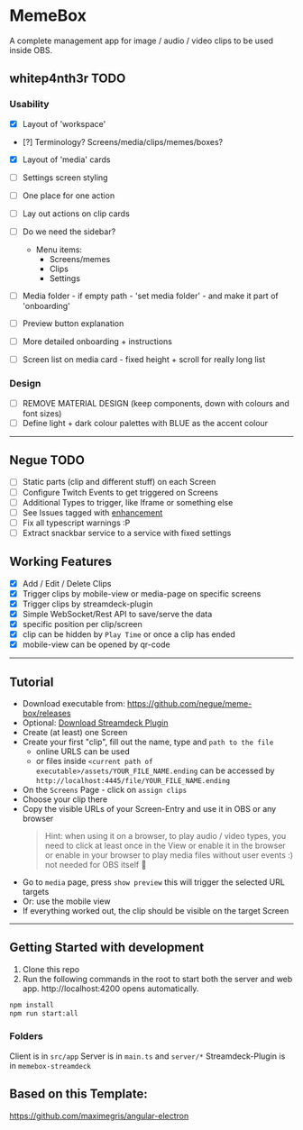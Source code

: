 # MemeBox

A complete management app for image / audio / video clips to be used inside OBS.

## whitep4nth3r TODO

### Usability

* [x] Layout of 'workspace'
* [?] Terminology? Screens/media/clips/memes/boxes?
* [x] Layout of 'media' cards
* [ ] Settings screen styling
* [ ] One place for one action
* [ ] Lay out actions on clip cards
* [ ] Do we need the sidebar?
    * Menu items:
        * Screens/memes
        * Clips
        * Settings
* [ ] Media folder - if empty path - 'set media folder' 
        - and make it part of 'onboarding'
* [ ] Preview button explanation
* [ ] More detailed onboarding + instructions
* [ ] Screen list on media card - fixed height + scroll for really long list


### Design

* [ ] REMOVE MATERIAL DESIGN (keep components, down with colours and font sizes)
* [ ] Define light + dark colour palettes with BLUE as the accent colour

____


## Negue TODO

* [ ] Static parts (clip and different stuff) on each Screen
* [ ] Configure Twitch Events to get triggered on Screens
* [ ] Additional Types to trigger, like Iframe or something else
* [ ] See Issues tagged with [enhancement](https://github.com/negue/meme-box/labels/enhancement) 
* [ ] Fix all typescript warnings :P
* [ ] Extract snackbar service to a service with fixed settings

## Working Features

* [x] Add / Edit / Delete Clips
* [x] Trigger clips by mobile-view or media-page on specific screens
* [x] Trigger clips by streamdeck-plugin
* [x] Simple WebSocket/Rest API to save/serve the data
* [x] specific position per clip/screen
* [x] clip can be hidden by `Play Time` or once a clip has ended
* [x] mobile-view can be opened by qr-code

-----

## Tutorial

- Download executable from: https://github.com/negue/meme-box/releases
- Optional: [Download Streamdeck Plugin](https://github.com/negue/meme-box/raw/master/memebox-streamdeck/Release/com.memebox.memebox-streamdeck.streamDeckPlugin)
- Create (at least) one Screen
- Create your first "clip", fill out the name, type and `path to the file`
  - online URLS can be used
  - or files inside `<current path of executable>/assets/YOUR_FILE_NAME.ending` can be accessed by
    `http://localhost:4445/file/YOUR_FILE_NAME.ending`
- On the `Screens` Page - click on `assign clips`
- Choose your clip there
- Copy the visible URLs of your Screen-Entry and use it in OBS or any browser
  > Hint: when using it on a browser, to play audio / video types, 
  > you need to click at least once in the View or enable it in the browser
    or enable in your browser to play media files without user events :)                                                    
  > not needed for OBS itself :tada:
- Go to `media` page, press `show preview` this will trigger the selected URL targets
- Or: use the mobile view
- If everything worked out, the clip should be visible on the target Screen

___

## Getting Started with development

1. Clone this repo
2. Run the following commands in the root to start both the server and web app.
http://localhost:4200 opens automatically.

```sh
npm install
npm run start:all
```


### Folders
Client is in `src/app`
Server is in `main.ts` and `server/*`
Streamdeck-Plugin is in `memebox-streamdeck`

## Based on this Template:
https://github.com/maximegris/angular-electron
